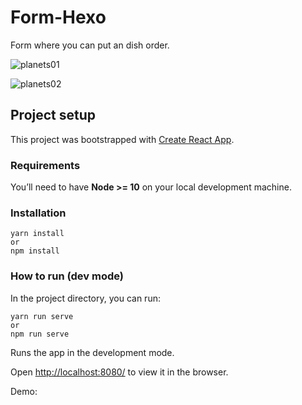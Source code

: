 # Form-Hexo

Form where you can put an dish order.

![planets01](https://user-images.githubusercontent.com/30775271/121774110-eac58e00-cb80-11eb-9966-8678503e5516.JPG)

![planets02](https://user-images.githubusercontent.com/30775271/121774120-016be500-cb81-11eb-8e16-23f975b73a88.JPG)

## Project setup

This project was bootstrapped with [Create React App](https://github.com/facebook/create-react-app).

### Requirements

You’ll need to have **Node >= 10** on your local development machine.

### Installation

    yarn install
    or
    npm install

### How to run (dev mode)

In the project directory, you can run:

    yarn run serve
    or
    npm run serve

Runs the app in the development mode.

Open [http://localhost:8080/](http://localhost:8080/ ) to view it in the browser.

Demo: 
